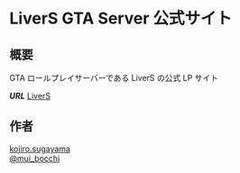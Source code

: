 # LiverS GTA Server 公式サイト

## 概要

GTA ロールプレイサーバーである LiverS の公式 LP サイト

**_URL_**
[LiverS](https://livers-site.web.app/)

## 作者

[kojiro.sugayama](https://www.facebook.com/kojiro.sugayama)<br>
[@mui_bocchi](https://twitter.com/mui_bocchi)
